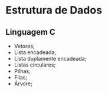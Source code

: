 <html>
  <h1>Estrutura de Dados</h1>
  <h2>Linguagem C</h2>
  <p>
    <ul>
      <li>Vetores;</li>
      <li>Lista encadeada;</li>
      <li>Lista duplamente encadeada;</li>
      <li>Listas circulares;</li>
      <li>Pilhas;</li>
      <li>Filas;</li>
      <li>Árvore;</li>
    </ul>
  </p>
</html>
